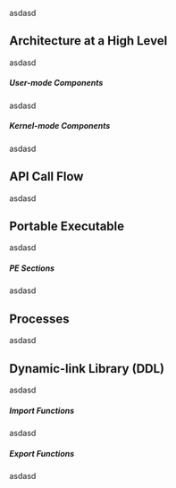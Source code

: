 asdasd

## Architecture at a High Level

asdasd

##### User-mode Components
asdasd

##### Kernel-mode Components
asdasd

## API Call Flow

asdasd

## Portable Executable

asdasd

##### PE Sections
asdasd

## Processes

asdasd

## Dynamic-link Library (DDL)

asdasd

##### Import Functions
asdasd

##### Export Functions
asdasd

